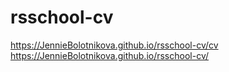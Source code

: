 # rsschool-cv
 
https://JennieBolotnikova.github.io/rsschool-cv/cv  
https://JennieBolotnikova.github.io/rsschool-cv/
